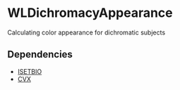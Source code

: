 # WLDichromacyAppearance
Calculating color appearance for dichromatic subjects

## Dependencies

* [ISETBIO](https://github.com/isetbio/isetbio.git)
* [CVX](http://cvxr.com/cvx/download/)

